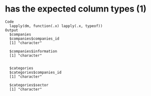 # has the expected column types (1)

    Code
      lapply(dm, function(.x) lapply(.x, typeof))
    Output
      $companies
      $companies$companies_id
      [1] "character"
      
      $companies$information
      [1] "character"
      
      
      $categories
      $categories$companies_id
      [1] "character"
      
      $categories$sector
      [1] "character"
      
      

